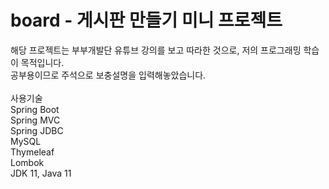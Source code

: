# board - 게시판 만들기 미니 프로젝트
해당 프로젝트는 부부개발단 유튜브 강의를 보고 따라한 것으로, 저의 프로그래밍 학습이 목적입니다.<br>
공부용이므로 주석으로 보충설명을 입력해놓았습니다.
<br><br>
사용기술<br>
Spring Boot<br>
Spring MVC<br>
Spring JDBC<br>
MySQL<br>
Thymeleaf<br>
Lombok<br>
JDK 11, Java 11

